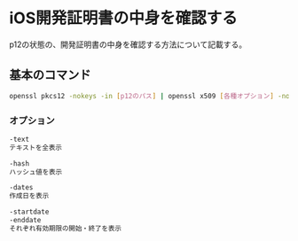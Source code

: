 # iOS開発証明書の中身を確認する
p12の状態の、開発証明書の中身を確認する方法について記載する。

## 基本のコマンド
```bash
openssl pkcs12 -nokeys -in [p12のパス] | openssl x509 [各種オプション] -noout
```

### オプション
```bash
-text
テキストを全表示

-hash
ハッシュ値を表示

-dates
作成日を表示

-startdate
-enddate
それぞれ有効期限の開始・終了を表示
```